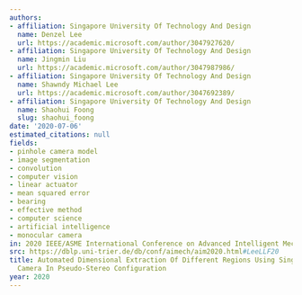 ```yaml
---
authors:
- affiliation: Singapore University Of Technology And Design
  name: Denzel Lee
  url: https://academic.microsoft.com/author/3047927620/
- affiliation: Singapore University Of Technology And Design
  name: Jingmin Liu
  url: https://academic.microsoft.com/author/3047987986/
- affiliation: Singapore University Of Technology And Design
  name: Shawndy Michael Lee
  url: https://academic.microsoft.com/author/3047692389/
- affiliation: Singapore University Of Technology And Design
  name: Shaohui Foong
  slug: shaohui_foong
date: '2020-07-06'
estimated_citations: null
fields:
- pinhole camera model
- image segmentation
- convolution
- computer vision
- linear actuator
- mean squared error
- bearing
- effective method
- computer science
- artificial intelligence
- monocular camera
in: 2020 IEEE/ASME International Conference on Advanced Intelligent Mechatronics (AIM)
src: https://dblp.uni-trier.de/db/conf/aimech/aim2020.html#LeeLLF20
title: Automated Dimensional Extraction Of Different Regions Using Single Monocular
  Camera In Pseudo-Stereo Configuration
year: 2020
---
```

